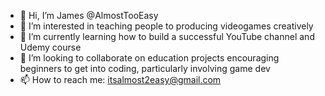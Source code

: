 - 👋 Hi, I’m James @AlmostTooEasy
- 👀 I’m interested in teaching people to producing videogames creatively
- 🌱 I’m currently learning how to build a successful YouTube channel and Udemy course
- 💞️ I’m looking to collaborate on education projects encouraging beginners to get into coding, particularly involving game dev
- 📫 How to reach me: itsalmost2easy@gmail.com

<!---
AlmostTooEasy/AlmostTooEasy is a ✨ special ✨ repository because its `README.md` (this file) appears on your GitHub profile.
You can click the Preview link to take a look at your changes.
--->
